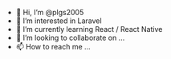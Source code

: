 - 👋 Hi, I’m @plgs2005
- 👀 I’m interested in Laravel 
- 🌱 I’m currently learning React / React Native
- 💞️ I’m looking to collaborate on ...
- 📫 How to reach me ...

<!---
plgs2005/plgs2005 is a ✨ special ✨ repository because its `README.md` (this file) appears on your GitHub profile.
You can click the Preview link to take a look at your changes.
--->
